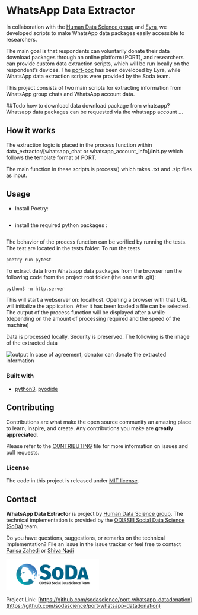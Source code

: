 # WhatsApp Data Extractor 

<!-- Include Github badges here (optional) -->
<!-- e.g. Github Actions workflow status -->

In collaboration with the [Human Data Science group](https://hds.sites.uu.nl) and [Eyra](https://eyra.co), we developed scripts
to make WhatsApp data packages easily accessible to researchers. 

The main goal is that respondents can voluntarily donate their data 
download packages through an online platform (PORT), and researchers can provide custom data extraction scripts, which will be run locally on the respondent’s devices. 
The [port-poc](https://github.com/eyra/port-poc) has been developed by Eyra, while WhatsApp data extraction scripts were provided by the Soda team.

This project consists of two main scripts for extracting information from WhatsApp group chats and WhatsApp account data.

##Todo how to download data download package from whatsapp?
Whatsapp data packages can be requested via the whatsapp account ...
## How it works
The extraction logic is placed in the process function within data_extractor/[whatsapp_chat or whatsapp_account_info]/__init__.py which follows the template format of PORT.

The main function in these scripts is process() which takes .txt and .zip files as input.


## Usage

<!-- We should add here -->
- Install Poetry:
```pip install poetry
```
- install the required python packages :
``` poetry install
```

The behavior of the process function can be verified by running the tests. The test are located in the tests folder.
To run the tests
```
poetry run pytest
```

To extract data from Whatsapp data packages from the browser run the following code from the project root folder (the one with .git):

```
python3 -m http.server
```

This will start a webserver on: localhost. Opening a browser with that URL will initialize the application. After it has been loaded a file can be selected. The output of the process function will be displayed after a while (depending on the amount of processing required and the speed of the machine)

Data is processed locally. 
Security is preserved.
The following is the image of the extracted data

<img src="man/resources/output.png" alt="output" width="250px"/>
In case of agreement, donator can donate the extracted information

### Built with

- [python3](https://www.python.org/download/releases/3.0/), [pyodide](https://pyodide.org/en/stable/)

## Contributing

Contributions are what make the open source community an amazing place
to learn, inspire, and create. Any contributions you make are **greatly
appreciated**.

Please refer to the
[CONTRIBUTING](https://github.com/sodascience/osmenrich/blob/main/CONTRIBUTING.md)
file for more information on issues and pull requests.


<!-- Do not forget to also include the license in a separate file(LICENSE[.txt/.md]) and link it properly. -->
### License

The code in this project is released under [MIT license](LICENSE.md).

<!-- CONTACT -->

## Contact

**WhatsApp Data Extractor** is project by [Human Data Science group](https://hds.sites.uu.nl).
The technical implementation is provided by the [ODISSEI Social Data
Science (SoDa)](https://odissei-data.nl/nl/soda/) team.

Do you have questions, suggestions, or remarks on the technical implementation? File an issue in the
issue tracker or feel free to contact [Parisa Zahedi](https://github.com/parisa-zahedi) or [Shiva Nadi](https://github.com/shNadi)

<img src="img/resources/word_colour-l.png" alt="SoDa logo" width="250px"/> 

Project Link: [https://github.com/sodascience/port-whatsapp-datadonation](https://github.com/sodascience/port-whatsapp-datadonation)


